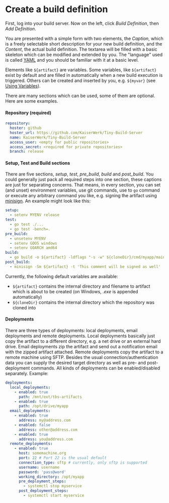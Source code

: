 # Create a build definition

First, log into your build server. Now on the left, click *Build Definition*, then
*Add Definition*.

You are presented with a simple form with two elements, the *Caption*, which is a freely 
selectable short description for your new build definition, and the *Content*, the
actual build definition.
The textarea will be filled with a basic skeleton which can be modified 
and extended by you.
The "language" used is called [YAML](https://yaml.org/) and you should be familiar 
with it at a basic level.

Elements like ``${artifact}`` are variables. Some variables, like ``${artifact}``
exist by default and are filled in automatically when a new build execution is triggered.
Others can be created and inserted by you, e.g. ``${myvar}`` (see [Using Variables](using-variables.md)).

There are many sections which can be used, some of them are optional. Here are some examples.

#### Repository (required)
```yaml
repository:
  hoster: github
  hoster_url: https://github.com/KaiserWerk/Tiny-Build-Server
  name: KaiserWerk/Tiny-Build-Server
  access_user: <empty for public repositories>
  access_secret: <required for private repositories>
  branch: release
```

#### Setup, Test and Build sections

There are five sections, *setup*, *test*, *pre_build*, *build* and *post_build*.
You could generally just pack all required steps into one section, these captions are just
for separating concerns. 
That means, in every section, you can set (and unset) environment variables,
use git commands, use to ``go`` command or execute any arbitrary command you like, e.g.
signing the artifact using [minisign](https://jedisct1.github.io/minisign/).
An example might look like this:

```yaml
setup:
  - setenv MYENV release
test:
  - go test ./...
  - go test -bench=.
pre_build:
  - unsetenv MYENV
  - setenv GOOS windows
  - setenv GOARCH amd64
build:
  - go build -o ${artifact} -ldflags "-s -w" ${cloneDir}/cmd/myapp/main.go
post_build:
  - minisign -Sm ${artifact} -t 'This comment will be signed as well'
```
Currently, the following default variables are available:

* ``${artifact}`` contains the internal directory and filename to artifact which is about
to be created (on Windows, *.exe* is appended automatically)
* ``${cloneDir}`` contains the internal directory which the repository was cloned into

#### Deployments

There are three types of deployments: local deployments, email deployments and remote
deployments.
Local deployments basically just copy the artifact to a different directory, e.g. a 
net drive or an external hard drive.
Email deployments zip the artifact and send out a notification email with the zipped
artifact attached.
Remote deployments copy the artifact to a remote machine using SFTP. Besides the 
usual connection/authentication data you can supply the desired target directory
as well as pre- and post-deployment commands.
All kinds of deployments can be enabled/disabled separately.
Example:

```yaml
deployments:
  local_deployments:
    - enabled: true
      path: /mnt/ext/tbs-artifacts
    - enabled: true
      path: /opt/drive/myapp
  email_deployments:
    - enabled: true
      address: my@address.com
    - enabled: false
      address: other@address.com
    - enabled: true
      address: you@address.com
  remote_deployments:
    - enabled: true
      host: somemachine.org
      port: 22 # Port 22 is the usual default
      connection_type: sftp # currently, only sftp is supported
      username: username
      password: 'pass@word'
      working_directory: /opt/myapp
      pre_deployment_steps:
        - systemctl stop myservice
      post_deployment_steps:
        - systemctl start myservice
```